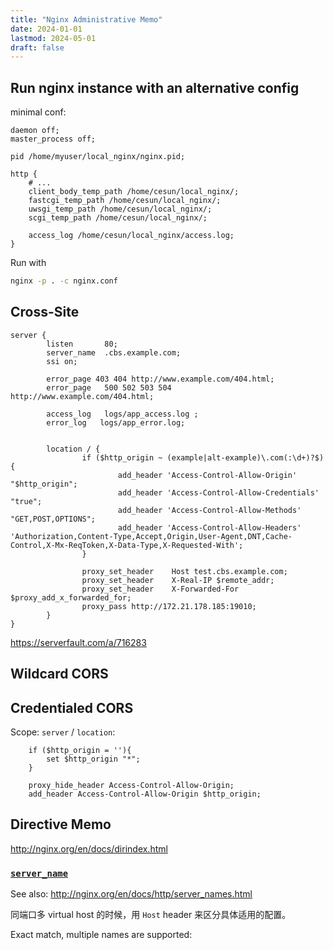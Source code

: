 ```yaml
---
title: "Nginx Administrative Memo"
date: 2024-01-01
lastmod: 2024-05-01
draft: false
---
```


## Run nginx instance with an alternative config

minimal conf:

```nginx
daemon off;
master_process off;

pid /home/myuser/local_nginx/nginx.pid;

http {
    # ...
    client_body_temp_path /home/cesun/local_nginx/;
    fastcgi_temp_path /home/cesun/local_nginx/;
    uwsgi_temp_path /home/cesun/local_nginx/;
    scgi_temp_path /home/cesun/local_nginx/;

    access_log /home/cesun/local_nginx/access.log;
}
```

Run with

```bash
nginx -p . -c nginx.conf
```

## Cross-Site

```nginx
server {
        listen       80;
        server_name  .cbs.example.com;
        ssi on;

        error_page 403 404 http://www.example.com/404.html;
        error_page   500 502 503 504    http://www.example.com/404.html;

        access_log   logs/app_access.log ;
        error_log   logs/app_error.log;


        location / {
                if ($http_origin ~ (example|alt-example)\.com(:\d+)?$) {
                        add_header 'Access-Control-Allow-Origin' "$http_origin";
                        add_header 'Access-Control-Allow-Credentials' "true";
                        add_header 'Access-Control-Allow-Methods' "GET,POST,OPTIONS";
                        add_header 'Access-Control-Allow-Headers' 'Authorization,Content-Type,Accept,Origin,User-Agent,DNT,Cache-Control,X-Mx-ReqToken,X-Data-Type,X-Requested-With';
                }

                proxy_set_header    Host test.cbs.example.com;
                proxy_set_header    X-Real-IP $remote_addr;
                proxy_set_header    X-Forwarded-For $proxy_add_x_forwarded_for;
                proxy_pass http://172.21.178.185:19010;
        }
}
```

https://serverfault.com/a/716283

## Wildcard CORS

## Credentialed CORS

Scope: `server` / `location`:

```nginx
    if ($http_origin = ''){
        set $http_origin "*";
    }

    proxy_hide_header Access-Control-Allow-Origin;
    add_header Access-Control-Allow-Origin $http_origin;
```

## Directive Memo

http://nginx.org/en/docs/dirindex.html

### [`server_name`](http://nginx.org/en/docs/http/ngx_http_core_module.html#server_name)

See also: http://nginx.org/en/docs/http/server_names.html

同端口多 virtual host 的时候，用 `Host` header 来区分具体适用的配置。

Exact match, multiple names are supported:

```nginx
